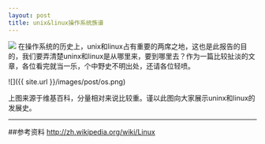 ```yaml
---
layout: post
title: unix&linux操作系统族谱
---
```

<img src="{{ site.url }}/images/post/os.png" class="excerpt">
在操作系统的历史上，unix和linux占有重要的两席之地，这也是此报告的目的，我们要弄清楚uninx和linux是从哪里来，要到哪里去？作为一篇比较扯淡的文章，各位看完就当一乐，个中野史不明出处，还请各位轻喷。

<!-- ## -->
![]({{ site.url }}/images/post/os.png)

上图来源于维基百科，分量相对来说比较重。谨以此图向大家展示uninx和linux的发展史。






---
##参考资料
<http://zh.wikipedia.org/wiki/Linux>






[linux]: http://zh.wikipedia.org/wiki/Linux










